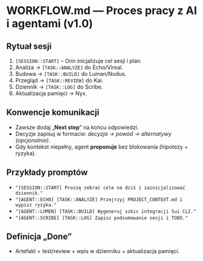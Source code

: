 # WORKFLOW.md — Proces pracy z AI i agentami (v1.0)

## Rytuał sesji
1. `[SESSION::START]` – Orin inicjalizuje cel sesji i plan.
2. Analiza → `[TASK::ANALYZE]` do Echo/Vireal.
3. Budowa → `[TASK::BUILD]` do Lumen/Nodus.
4. Przegląd → `[TASK::REVIEW]` do Kai.
5. Dziennik → `[TASK::LOG]` do Scribe.
6. Aktualizacja pamięci → Nyx.

## Konwencje komunikacji
- Zawsze dodaj „**Next step**” na końcu odpowiedzi.
- Decyzje zapisuj w formacie: *decyzja → powód → alternatywy (opcjonalnie)*.
- Gdy kontekst niepełny, agent **proponuje** bez blokowania (hipotezy + ryzyka).

## Przykłady promptów
- `"[SESSION::START] Proszę zebrać cele na dziś i zainicjalizować dziennik."`
- `"[AGENT::ECHO] [TASK::ANALYZE] Przejrzyj PROJECT_CONTEXT.md i wypisz ryzyka."`
- `"[AGENT::LUMEN] [TASK::BUILD] Wygeneruj szkic integracji Sui CLI."`
- `"[AGENT::SCRIBE] [TASK::LOG] Zapisz podsumowanie sesji i TODO."`

## Definicja „Done”
- Artefakt + test/review + wpis w dzienniku + aktualizacja pamięci.
